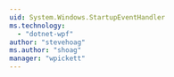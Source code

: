 ```yaml
---
uid: System.Windows.StartupEventHandler
ms.technology: 
  - "dotnet-wpf"
author: "stevehoag"
ms.author: "shoag"
manager: "wpickett"
---
```


